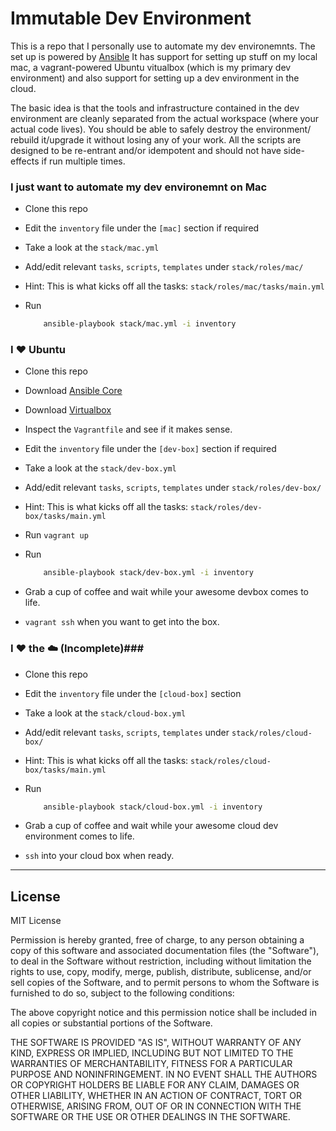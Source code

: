 # Immutable Dev Environment #

This is a repo that I personally use to automate my dev environemnts.
The set up is powered by [Ansible](http://docs.ansible.com/ansible)
It has support for setting up stuff on my local mac, a vagrant-powered Ubuntu vitualbox (which is my primary dev environment) and also support for setting up a dev environment in the cloud.

The basic idea is that the tools and infrastructure contained in the dev environment are cleanly separated from the actual workspace (where your actual code lives).
You should be able to safely destroy the environment/ rebuild it/upgrade it without losing any of your work.
All the scripts are designed to be re-entrant and/or idempotent and should not have side-effects if run multiple times.

### I just want to automate my dev environemnt on Mac ###

* Clone this repo
* Edit the `inventory` file under the `[mac]` section if required
* Take a look at the `stack/mac.yml`
* Add/edit relevant `tasks`, `scripts`, `templates` under `stack/roles/mac/`
* Hint: This is what kicks off all the tasks: `stack/roles/mac/tasks/main.yml`
* Run

    ```sh
        ansible-playbook stack/mac.yml -i inventory
    ```

### I :heart: Ubuntu ###

* Clone this repo
* Download [Ansible Core](http://docs.ansible.com/ansible/intro_installation.html#getting-ansible)
* Download [Virtualbox](https://www.virtualbox.org/wiki/Downloads)
* Inspect the `Vagrantfile` and see if it makes sense.
* Edit the `inventory` file under the `[dev-box]` section if required
* Take a look at the `stack/dev-box.yml`
* Add/edit relevant `tasks`, `scripts`, `templates` under `stack/roles/dev-box/`
* Hint: This is what kicks off all the tasks: `stack/roles/dev-box/tasks/main.yml`
* Run `vagrant up`
* Run

    ```sh
        ansible-playbook stack/dev-box.yml -i inventory
    ```
* Grab a cup of coffee and wait while your awesome devbox comes to life.
* `vagrant ssh` when you want to get into the box.


### I :heart: the :cloud: (Incomplete)###

* Clone this repo
* Edit the `inventory` file under the `[cloud-box]` section
* Take a look at the `stack/cloud-box.yml`
* Add/edit relevant `tasks`, `scripts`, `templates` under `stack/roles/cloud-box/`
* Hint: This is what kicks off all the tasks: `stack/roles/cloud-box/tasks/main.yml` 
* Run

    ```sh
        ansible-playbook stack/cloud-box.yml -i inventory
    ```
* Grab a cup of coffee and wait while your awesome cloud dev environment comes to life.
* `ssh` into your cloud box when ready.

* * *

## License

MIT License

Permission is hereby granted, free of charge, to any person obtaining
a copy of this software and associated documentation files (the
"Software"), to deal in the Software without restriction, including
without limitation the rights to use, copy, modify, merge, publish,
distribute, sublicense, and/or sell copies of the Software, and to
permit persons to whom the Software is furnished to do so, subject to
the following conditions:

The above copyright notice and this permission notice shall be
included in all copies or substantial portions of the Software.

THE SOFTWARE IS PROVIDED "AS IS", WITHOUT WARRANTY OF ANY KIND,
EXPRESS OR IMPLIED, INCLUDING BUT NOT LIMITED TO THE WARRANTIES OF
MERCHANTABILITY, FITNESS FOR A PARTICULAR PURPOSE AND
NONINFRINGEMENT. IN NO EVENT SHALL THE AUTHORS OR COPYRIGHT HOLDERS BE
LIABLE FOR ANY CLAIM, DAMAGES OR OTHER LIABILITY, WHETHER IN AN ACTION
OF CONTRACT, TORT OR OTHERWISE, ARISING FROM, OUT OF OR IN CONNECTION
WITH THE SOFTWARE OR THE USE OR OTHER DEALINGS IN THE SOFTWARE.
